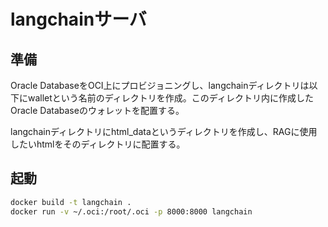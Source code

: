 # langchainサーバ
## 準備
Oracle DatabaseをOCI上にプロビジョニングし、langchainディレクトリは以下にwalletという名前のディレクトリを作成。このディレクトリ内に作成したOracle Databaseのウォレットを配置する。

langchainディレクトリにhtml_dataというディレクトリを作成し、RAGに使用したいhtmlをそのディレクトリに配置する。
## 起動
```bash
docker build -t langchain .
docker run -v ~/.oci:/root/.oci -p 8000:8000 langchain
```